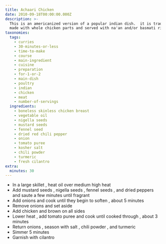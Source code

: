 ```yaml
---
title: Achaari Chicken
date: 2010-09-18T00:00:00.000Z
description: >-
  This is an americanized version of a popular indian dish.  it is traditionally
  made with whole chicken parts and served with na'an and/or basmati rice.
taxonomies:
  tags:
    - curries
    - 30-minutes-or-less
    - time-to-make
    - course
    - main-ingredient
    - cuisine
    - preparation
    - for-1-or-2
    - main-dish
    - poultry
    - indian
    - chicken
    - meat
    - number-of-servings
  ingredients:
    - boneless skinless chicken breast
    - vegetable oil
    - nigella seeds
    - mustard seeds
    - fennel seed
    - dried red chili pepper
    - onion
    - tomato puree
    - kosher salt
    - chili powder
    - turmeric
    - fresh cilantro
extra:
  minutes: 30
---
```

 - In a large skillet , heat oil over medium high heat
 - Add mustard seeds , nigella seeds , fennel seeds , and dried peppers and saute a few minutes until fragrant
 - Add onions and cook until they begin to soften , about 5 minutes
 - Remove onions and set aside
 - Add chicken and brown on all sides
 - Lower heat , add tomato puree and cook until cooked through , about 3 minutes
 - Return onions , season with salt , chili powder , and turmeric
 - Simmer 5 minutes
 - Garnish with cilantro
